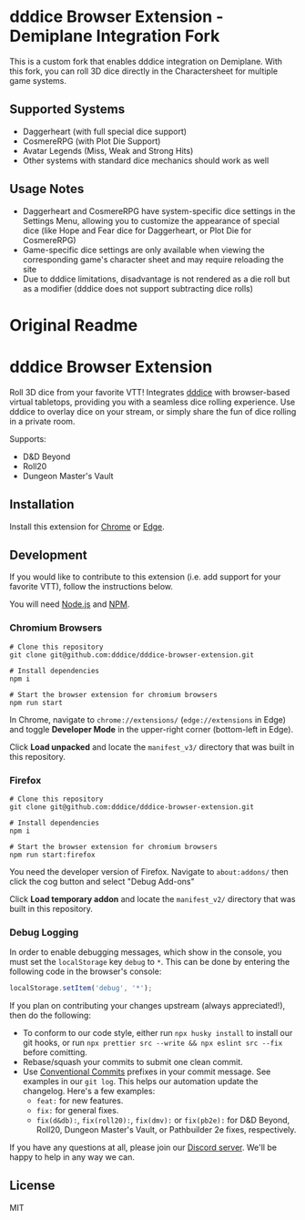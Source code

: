 <!-- @format -->

# dddice Browser Extension - Demiplane Integration Fork

This is a custom fork that enables dddice integration on Demiplane. With this fork, you can roll 3D dice directly in the Charactersheet for multiple game systems.

## Supported Systems

-   Daggerheart (with full special dice support)
-   CosmereRPG (with Plot Die Support)
-   Avatar Legends (Miss, Weak and Strong Hits)
-   Other systems with standard dice mechanics should work as well

## Usage Notes

-   Daggerheart and CosmereRPG have system-specific dice settings in the Settings Menu, allowing you to customize the appearance of special dice (like Hope and Fear dice for Daggerheart, or Plot Die for CosmereRPG)
-   Game-specific dice settings are only available when viewing the corresponding game's character sheet and may require reloading the site
-   Due to dddice limitations, disadvantage is not rendered as a die roll but as a modifier (dddice does not support subtracting dice rolls)

# Original Readme

# dddice Browser Extension

Roll 3D dice from your favorite VTT! Integrates [dddice](https://dddice.com) with browser-based virtual tabletops,
providing you with a seamless dice rolling experience. Use dddice to overlay dice on your stream, or simply share the fun
of dice rolling in a private room.

Supports:

-   D&D Beyond
-   Roll20
-   Dungeon Master's Vault

## Installation

Install this extension for [Chrome](https://chrome.google.com/webstore/detail/dddice/npmficphbhbhebhjfekjopgkpojjcfem) or
[Edge](https://microsoftedge.microsoft.com/addons/detail/dddice/lphfbgpflpoenhfbffkmpjpepmcpcnnj).

## Development

If you would like to contribute to this extension (i.e. add support for your favorite VTT), follow the instructions
below.

You will need [Node.js](https://nodejs.org/en/) and [NPM](https://www.npmjs.com/).

### Chromium Browsers

```shell
# Clone this repository
git clone git@github.com:dddice/dddice-browser-extension.git

# Install dependencies
npm i

# Start the browser extension for chromium browsers
npm run start
```

In Chrome, navigate to `chrome://extensions/` (`edge://extensions` in Edge) and toggle **Developer Mode** in the
upper-right corner (bottom-left in Edge).

Click **Load unpacked** and locate the `manifest_v3/` directory that was built in this repository.

### Firefox

```shell
# Clone this repository
git clone git@github.com:dddice/dddice-browser-extension.git

# Install dependencies
npm i

# Start the browser extension for chromium browsers
npm run start:firefox
```

You need the developer version of Firefox. Navigate to `about:addons/` then click the cog button
and select "Debug Add-ons"

Click **Load temporary addon** and locate the `manifest_v2/` directory that was built in this repository.

### Debug Logging

In order to enable debugging messages, which show in the console, you must set the `localStorage` key `debug` to `*`. This
can be done by entering the following code in the browser's console:

```javascript
localStorage.setItem('debug', '*');
```

If you plan on contributing your changes upstream (always appreciated!), then do the following:

-   To conform to our code style, either run `npx husky install` to install our git hooks, or run
    `npx prettier src --write && npx eslint src --fix` before comitting.
-   Rebase/squash your commits to submit one clean commit.
-   Use [Conventional Commits](https://www.conventionalcommits.org/en/v1.0.0/) prefixes in your commit message. See
    examples in our `git log`. This helps our automation update the changelog. Here's a few examples:
    -   `feat:` for new features.
    -   `fix:` for general fixes.
    -   `fix(d&db):`, `fix(roll20):`, `fix(dmv):` or `fix(pb2e):` for D&D Beyond, Roll20, Dungeon Master's Vault, or
        Pathbuilder 2e fixes, respectively.

If you have any questions at all, please join our [Discord server](https://discord.gg/VzHq5TfAr6). We'll be happy to help
in any way we can.

## License

MIT
